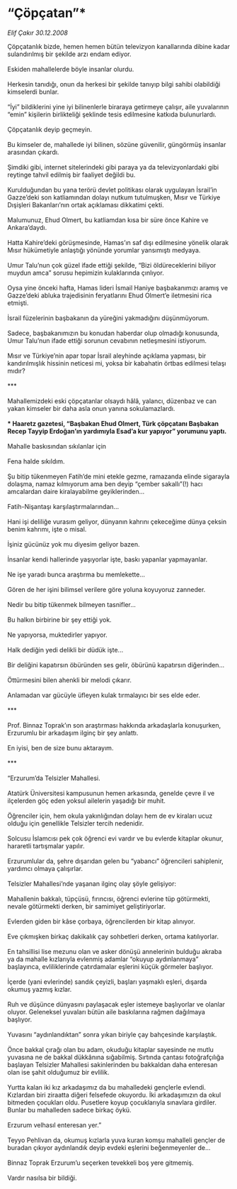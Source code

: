 # “Çöpçatan”*

*Elif Çakır 30.12.2008*

<div class="taraf_structure_2col_1zq">
<div class="margen_n">



 <p>Çöpçatanlık bizde, hemen hemen bütün televizyon kanallarında dibine kadar sulandırılmış bir şekilde arzı endam ediyor. <br/><br/>Eskiden mahallelerde böyle insanlar olurdu. <br/><br/>Herkesin tanıdığı, onun da herkesi bir şekilde tanıyıp bilgi sahibi olabildiği kimselerdi bunlar. <br/><br/>“İyi” bildiklerini yine iyi bilinenlerle biraraya getirmeye çalışır, aile yuvalarının “emin” kişilerin birlikteliği şeklinde tesis edilmesine katkıda bulunurlardı. <br/><br/>Çöpçatanlık deyip geçmeyin. <br/><br/>Bu kimseler de, mahallede iyi bilinen, sözüne güvenilir, güngörmüş insanlar arasından çıkardı. <br/><br/>Şimdiki gibi, internet sitelerindeki gibi paraya ya da televizyonlardaki gibi reytinge tahvil edilmiş bir faaliyet değildi bu. <br/><br/>Kurulduğundan bu yana terörü devlet politikası olarak uygulayan İsrail’in Gazze’deki son katliamından dolayı nutkum tutulmuşken, Mısır ve Türkiye Dışişleri Bakanları’nın ortak açıklaması dikkatimi çekti. <br/><br/>Malumunuz, Ehud Olmert, bu katliamdan kısa bir süre önce Kahire ve Ankara’daydı. <br/><br/>Hatta Kahire’deki görüşmesinde, Hamas’ın saf dışı edilmesine yönelik olarak Mısır hükümetiyle anlaştığı yönünde yorumlar yansımıştı medyaya. <br/><br/>Umur Talu’nun çok güzel ifade ettiği şekilde, “Bizi öldüreceklerini biliyor muydun amca” sorusu hepimizin kulaklarında çınlıyor. <br/><br/>Oysa yine önceki hafta, Hamas lideri İsmail Haniye başbakanımızı aramış ve Gazze’deki abluka trajedisinin feryatlarını Ehud Olmert’e iletmesini rica etmişti. <br/><br/>İsrail füzelerinin başbakanın da yüreğini yakmadığını düşünmüyorum. <br/><br/>Sadece, başbakanımızın bu konudan haberdar olup olmadığı konusunda, Umur Talu’nun ifade ettiği sorunun cevabının netleşmesini istiyorum. <br/><br/>Mısır ve Türkiye’nin apar topar İsrail aleyhinde açıklama yapması, bir kandırılmışlık hissinin neticesi mi, yoksa bir kabahatin örtbas edilmesi telaşı mıdır? <br/><br/>*** <br/><br/>Mahallemizdeki eski çöpçatanlar olsaydı hâlâ, yalancı, düzenbaz ve can yakan kimseler bir daha asla onun yanına sokulamazlardı.<b> <br/><br/>* Haaretz gazetesi, “Başbakan Ehud Olmert, Türk çöpçatanı Başbakan Recep Tayyip Erdoğan’ın yardımıyla Esad’a kur yapıyor” yorumunu yaptı.</b> <br/><br/>Mahalle baskısından sıkılanlar için <br/><br/>Fena halde sıkıldım. <br/><br/>Şu bitip tükenmeyen Fatih’de mini etekle gezme, ramazanda elinde sigarayla dolaşma, namaz kılmıyorum ama ben deyip “çember sakallı”(!) hacı amcalardan daire kiralayabilme geyiklerinden... <br/><br/>Fatih-Nişantaşı karşılaştırmalarından... <br/><br/>Hani işi deliliğe vurasım geliyor, dünyanın kahrını çekeceğime dünya çeksin benim kahrımı, işte o misal. <br/><br/>İşiniz gücünüz yok mu diyesim geliyor bazen. <br/><br/>İnsanlar kendi hallerinde yaşıyorlar işte, baskı yapanlar yapmayanlar. <br/><br/>Ne işe yaradı bunca araştırma bu memlekette... <br/><br/>Gören de her işini bilimsel verilere göre yoluna koyuyoruz zanneder. <br/><br/>Nedir bu bitip tükenmek bilmeyen tasnifler... <br/><br/>Bu halkın birbirine bir şey ettiği yok. <br/><br/>Ne yapıyorsa, muktedirler yapıyor. <br/><br/>Halk dediğin yedi delikli bir düdük işte... <br/><br/>Bir deliğini kapatırsın öbüründen ses gelir, öbürünü kapatırsın diğerinden... <br/><br/>Öttürmesini bilen ahenkli bir melodi çıkarır. <br/><br/>Anlamadan var gücüyle üfleyen kulak tırmalayıcı bir ses elde eder. <br/><br/>*** <br/><br/>Prof. Binnaz Toprak’ın son araştırması hakkında arkadaşlarla konuşurken, Erzurumlu bir arkadaşım ilginç bir şey anlattı. <br/><br/>En iyisi, ben de size bunu aktarayım. <br/><br/>*** <br/><br/>“Erzurum’da Telsizler Mahallesi. <br/><br/>Atatürk Üniversitesi kampusunun hemen arkasında, genelde çevre il ve ilçelerden göç eden yoksul ailelerin yaşadığı bir muhit. <br/><br/>Öğrenciler için, hem okula yakınlığından dolayı hem de ev kiraları ucuz olduğu için genellikle Telsizler tercih nedenidir. <br/><br/>Solcusu İslamcısı pek çok öğrenci evi vardır ve bu evlerde kitaplar okunur, hararetli tartışmalar yapılır. <br/><br/>Erzurumlular da, şehre dışarıdan gelen bu “yabancı” öğrencileri sahiplenir, yardımcı olmaya çalışırlar. <br/><br/>Telsizler Mahallesi’nde yaşanan ilginç olay şöyle gelişiyor: <br/><br/>Mahallenin bakkalı, tüpçüsü, fırıncısı, öğrenci evlerine tüp götürmekti, nevale götürmekti derken, bir samimiyet geliştiriyorlar. <br/><br/>Evlerden giden bir kâse çorbaya, öğrencilerden bir kitap alınıyor. <br/><br/>Eve çıkmışken birkaç dakikalık çay sohbetleri derken, ortama katılıyorlar. <br/><br/>En tahsillisi lise mezunu olan ve asker dönüşü annelerinin bulduğu akraba ya da mahalle kızlarıyla evlenmiş adamlar “okuyup aydınlanmaya” başlayınca, evliliklerinde çatırdamalar eşlerini küçük görmeler başlıyor. <br/><br/>İçerde (yani evlerinde) sandık çeyizli, başları yaşmaklı eşleri, dışarda okumuş yazmış kızlar. <br/><br/>Ruh ve düşünce dünyasını paylaşacak eşler istemeye başlıyorlar ve olanlar oluyor. Geleneksel yuvaları bütün aile baskılarına rağmen dağılmaya başlıyor. <br/><br/>Yuvasını “aydınlandıktan” sonra yıkan biriyle çay bahçesinde karşılaştık. <br/><br/>Önce bakkal çırağı olan bu adam, okuduğu kitaplar sayesinde ne mutlu yuvasına ne de bakkal dükkânına sığabilmiş. Sırtında çantası fotoğrafçılığa başlayan Telsizler Mahallesi sakinlerinden bu bakkaldan daha enteresan olan ise şahit olduğumuz bir evlilik. <br/><br/>Yurtta kalan iki kız arkadaşımız da bu mahalledeki gençlerle evlendi. Kızlardan biri ziraatta diğeri felsefede okuyordu. İki arkadaşımızın da okul bitmeden çocukları oldu. Pusetlere koyup çocuklarıyla sınavlara girdiler. Bunlar bu mahalleden sadece birkaç öykü. <br/><br/>Erzurum velhasıl enteresan yer.” <br/><br/>Teyyo Pehlivan da, okumuş kızlarla yuva kuran komşu mahalleli gençler de buradan çıkıyor aydınlandık deyip evdeki eşlerini beğenmeyenler de... <br/><br/>Binnaz Toprak Erzurum’u seçerken tevekkeli boş yere gitmemiş. <br/><br/>Vardır nasılsa bir bildiği.</p>

<br/>


<div id="taraf_not">
</div>

</div>


</div>
